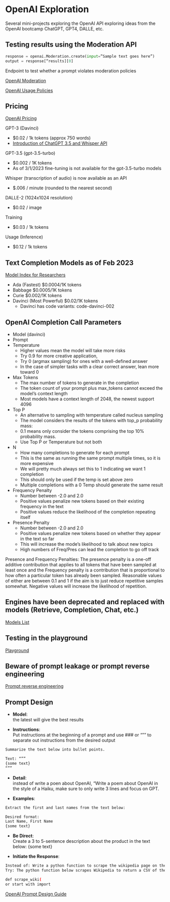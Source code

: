# OpenAI Exploration

Several mini-projects exploring the OpenAI API exploring ideas from the OpenAI bootcamp
ChatGPT, GPT4, DALLE, etc.

## Testing results using the Moderation API

```python
response = openai.Moderation.create(input=”Sample text goes here”)
output = response[“results][0]
```

Endpoint to test whether a prompt violates moderation policies

[OpenAI Moderation](https://platform.openai.com/docs/guides/moderation/)

[OpenAI Usage Policies](https://platform.openai.com/docs/usage-policies)

## Pricing

[OpenAI Pricing](https://openai.com/api/pricing)

GPT-3 (Davinci)

- $0.02 / 1k tokens (approx 750 words)
- [Introduction of ChatGPT 3.5 and Whisper API](https://openai.com/blog/introducing-chatgpt-and-whisper-apis)

GPT-3.5 (gpt-3.5-turbo)

- $0.002 / 1K tokens
- As of 3/1/2023 fine-tuning is not available for the gpt-3.5-turbo models

Whisper (transcription of audio) is now available as an API

- $.006 / minute (rounded to the nearest second)

DALLE-2 (1024x1024 resolution)

- $0.02 / image

Training

- $0.03 / 1k tokens

Usage (Inference)

- $0.12 / 1k tokens

## Text Completion Models as of Feb 2023

[Model Index for Researchers](https://platform.openai.com/docs/model-index-for-researchers)

- Ada (Fastest) $0.0004/1K tokens
- Babbage $0.0005/1K tokens
- Curie $0.002/1K tokens
- Davinci (Most Powerful) $0.02/1K tokens
  - Davinci has code variants: code-davinci-002

## OpenAI Completion Call Parameters

- Model (davinci)
- Prompt
- Temperature
  - Higher values mean the model will take more risks
  - Try 0.9 for more creative application,
  - Try 0 (argmax sampling) for ones with a well-defined answer
  - In the case of simpler tasks with a clear correct answer, lean more toward 0
- Max Tokens
  - The max number of tokens to generate in the completion
  - The token count of your prompt plus max_tokens cannot exceed the model’s context length
  - Most models have a context length of 2048, the newest support 4096
- Top P
  - An alternative to sampling with temperature called nucleus sampling
  - The model considers the results of the tokens with top_p probability mass:
  - 0.1 means only consider the tokens comprising the top 10% probability mass.
  - Use Top P or Temperature but not both
- N
  - How many completions to generate for each prompt
  - This is the same as running the same prompt multiple times, so it is more expensive
  - We will pretty much always set this to 1 indicating we want 1 completion
  - This should only be used if the temp is set above zero
  - Multiple completions with a 0 Temp should generate the same result
- Frequency Penalty
  - Number between -2.0 and 2.0
  - Positive values penalize new tokens based on their existing frequency in the text
  - Positive values reduce the likelihood of the completion repeating itself
- Presence Penalty
  - Number between -2.0 and 2.0
  - Positive values penalize new tokens based on whether they appear in the text so far
  - This will increase the mode’s likelihood to talk about new topics
  - High numbers of Freq/Pres can lead the completion to go off track

Presence and Frequency Penalties: The presence penalty is a one-off additive contribution that applies to all tokens that have been sampled at least once and the Frequency penalty is a contribution that is proportional to how often a particular token has already been sampled. Reasonable values of either are between 0.1 and 1 if the aim is to just reduce repetitive samples somewhat. Negative values will increase the likelihood of repetition.

## Engines have been deprecated and replaced with models (Retrieve, Completion, Chat, etc.)

[Models List](https://platform.openai.com/docs/api-reference/models/list)

## Testing in the playground

[Playground](https://platform.openai.com/playground)

## Beware of prompt leakage or prompt reverse engineering

[Prompt reverse engineering](https://lspace.swyx.io/p/reverse-prompt-eng)

## Prompt Design

- **Model**:  
  the latest will give the best results

- **Instructions**:  
  Put instructions at the beginning of a prompt and use ### or “”” to separate out instructions from the desired output

```bash
Summarize the text below into bullet points.

Text: “””
{some text}
“””
```

- **Detail**:  
  instead of write a poen about OpenAI, “Write a poem about OpenAI in the style of a Haiku, make sure to only write 3 lines and focus on GPT.

- **Examples**:

```bash
Extract the first and last names from the text below:

Desired format:
Last Name, First Name
{some text}
```

- **Be Direct**:  
  Create a 3 to 5-sentence description about the product in the text below: {some text}

- **Initiate the Response**:

```bash
Instead of: Write a python function to scrape the wikipedia page on the world’s tallest buildings.
Try: The python function below scrapes Wikipedia to return a CSV of the world’s tallest buildings and their stats.

def scrape_wiki(
or start with import
```

[OpenAI Prompt Design Guide](https://platform.openai.com/docs/guides/completion/prompt-design)

